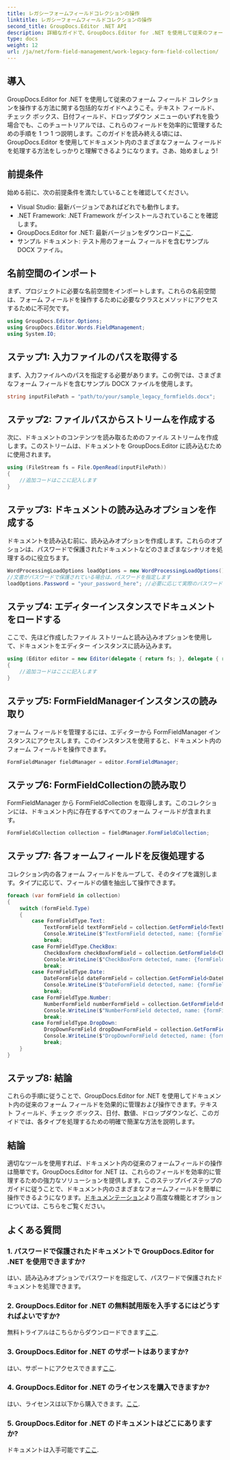 ```yaml
---
title: レガシーフォームフィールドコレクションの操作
linktitle: レガシーフォームフィールドコレクションの操作
second_title: GroupDocs.Editor .NET API
description: 詳細なガイドで、GroupDocs.Editor for .NET を使用して従来のフォーム フィールドを管理する方法を学びます。テキスト フィールド、チェックボックス、日付などの処理に最適です。
type: docs
weight: 12
url: /ja/net/form-field-management/work-legacy-form-field-collection/
---
```

## 導入
GroupDocs.Editor for .NET を使用して従来のフォーム フィールド コレクションを操作する方法に関する包括的なガイドへようこそ。テキスト フィールド、チェック ボックス、日付フィールド、ドロップダウン メニューのいずれを扱う場合でも、このチュートリアルでは、これらのフィールドを効率的に管理するための手順を 1 つ 1 つ説明します。このガイドを読み終える頃には、GroupDocs.Editor を使用してドキュメント内のさまざまなフォーム フィールドを処理する方法をしっかりと理解できるようになります。さあ、始めましょう!
## 前提条件
始める前に、次の前提条件を満たしていることを確認してください。
- Visual Studio: 最新バージョンであればどれでも動作します。
- .NET Framework: .NET Framework がインストールされていることを確認します。
-  GroupDocs.Editor for .NET: 最新バージョンをダウンロード[ここ](https://releases.groupdocs.com/editor/net/).
- サンプル ドキュメント: テスト用のフォーム フィールドを含むサンプル DOCX ファイル。
## 名前空間のインポート
まず、プロジェクトに必要な名前空間をインポートします。これらの名前空間は、フォーム フィールドを操作するために必要なクラスとメソッドにアクセスするために不可欠です。
```csharp
using GroupDocs.Editor.Options;
using GroupDocs.Editor.Words.FieldManagement;
using System.IO;
```
## ステップ1: 入力ファイルのパスを取得する
まず、入力ファイルへのパスを指定する必要があります。この例では、さまざまなフォーム フィールドを含むサンプル DOCX ファイルを使用します。
```csharp
string inputFilePath = "path/to/your/sample_legacy_formfields.docx";
```
## ステップ2: ファイルパスからストリームを作成する
次に、ドキュメントのコンテンツを読み取るためのファイル ストリームを作成します。このストリームは、ドキュメントを GroupDocs.Editor に読み込むために使用されます。
```csharp
using (FileStream fs = File.OpenRead(inputFilePath))
{
    //追加コードはここに記入します
}
```
## ステップ3: ドキュメントの読み込みオプションを作成する
ドキュメントを読み込む前に、読み込みオプションを作成します。これらのオプションは、パスワードで保護されたドキュメントなどのさまざまなシナリオを処理するのに役立ちます。
```csharp
WordProcessingLoadOptions loadOptions = new WordProcessingLoadOptions();
//文書がパスワードで保護されている場合は、パスワードを指定します
loadOptions.Password = "your_password_here"; //必要に応じて実際のパスワードを使用してください
```
## ステップ4: エディターインスタンスでドキュメントをロードする
ここで、先ほど作成したファイル ストリームと読み込みオプションを使用して、ドキュメントをエディター インスタンスに読み込みます。
```csharp
using (Editor editor = new Editor(delegate { return fs; }, delegate { return loadOptions; }))
{
    //追加コードはここに記入します
}
```
## ステップ5: FormFieldManagerインスタンスの読み取り
フォーム フィールドを管理するには、エディターから FormFieldManager インスタンスにアクセスします。このインスタンスを使用すると、ドキュメント内のフォーム フィールドを操作できます。
```csharp
FormFieldManager fieldManager = editor.FormFieldManager;
```
## ステップ6: FormFieldCollectionの読み取り
FormFieldManager から FormFieldCollection を取得します。このコレクションには、ドキュメント内に存在するすべてのフォーム フィールドが含まれます。
```csharp
FormFieldCollection collection = fieldManager.FormFieldCollection;
```
## ステップ7: 各フォームフィールドを反復処理する
コレクション内の各フォーム フィールドをループして、そのタイプを識別します。タイプに応じて、フィールドの値を抽出して操作できます。
```csharp
foreach (var formField in collection)
{
    switch (formField.Type)
    {
        case FormFieldType.Text:
            TextFormField textFormField = collection.GetFormField<TextFormField>(formField.Name);
            Console.WriteLine($"TextFormField detected, name: {formField.Name}, value: {textFormField.Value}");
            break;
        case FormFieldType.CheckBox:
            CheckBoxForm checkBoxFormField = collection.GetFormField<CheckBoxForm>(formField.Name);
            Console.WriteLine($"CheckBoxForm detected, name: {formField.Name}, value: {checkBoxFormField.Value}");
            break;
        case FormFieldType.Date:
            DateFormField dateFormField = collection.GetFormField<DateFormField>(formField.Name);
            Console.WriteLine($"DateFormField detected, name: {formField.Name}, value: {dateFormField.Value}");
            break;
        case FormFieldType.Number:
            NumberFormField numberFormField = collection.GetFormField<NumberFormField>(formField.Name);
            Console.WriteLine($"NumberFormField detected, name: {formField.Name}, value: {numberFormField.Value}");
            break;
        case FormFieldType.DropDown:
            DropDownFormField dropDownFormField = collection.GetFormField<DropDownFormField>(formField.Name);
            Console.WriteLine($"DropDownFormField detected, name: {formField.Name}, value selected: {dropDownFormField.Value[dropDownFormField.SelectedIndex]}");
            break;
    }
}
```
## ステップ8: 結論
これらの手順に従うことで、GroupDocs.Editor for .NET を使用してドキュメント内の従来のフォーム フィールドを効果的に管理および操作できます。テキスト フィールド、チェック ボックス、日付、数値、ドロップダウンなど、このガイドでは、各タイプを処理するための明確で簡潔な方法を説明します。
## 結論
適切なツールを使用すれば、ドキュメント内の従来のフォームフィールドの操作は簡単です。GroupDocs.Editor for .NET は、これらのフィールドを効率的に管理するための強力なソリューションを提供します。このステップバイステップのガイドに従うことで、ドキュメント内のさまざまなフォームフィールドを簡単に操作できるようになります。[ドキュメンテーション](https://reference.groupdocs.com/editor/net/)より高度な機能とオプションについては、こちらをご覧ください。
## よくある質問
### 1. パスワードで保護されたドキュメントで GroupDocs.Editor for .NET を使用できますか?
はい、読み込みオプションでパスワードを指定して、パスワードで保護されたドキュメントを処理できます。
### 2. GroupDocs.Editor for .NET の無料試用版を入手するにはどうすればよいですか?
無料トライアルはこちらからダウンロードできます[ここ](https://releases.groupdocs.com/).
### 3. GroupDocs.Editor for .NET のサポートはありますか?
はい、サポートにアクセスできます[ここ](https://forum.groupdocs.com/c/editor/20).
### 4. GroupDocs.Editor for .NET のライセンスを購入できますか?
はい、ライセンスは以下から購入できます。[ここ](https://purchase.groupdocs.com/buy).
### 5. GroupDocs.Editor for .NET のドキュメントはどこにありますか?
ドキュメントは入手可能です[ここ](https://reference.groupdocs.com/editor/net/).